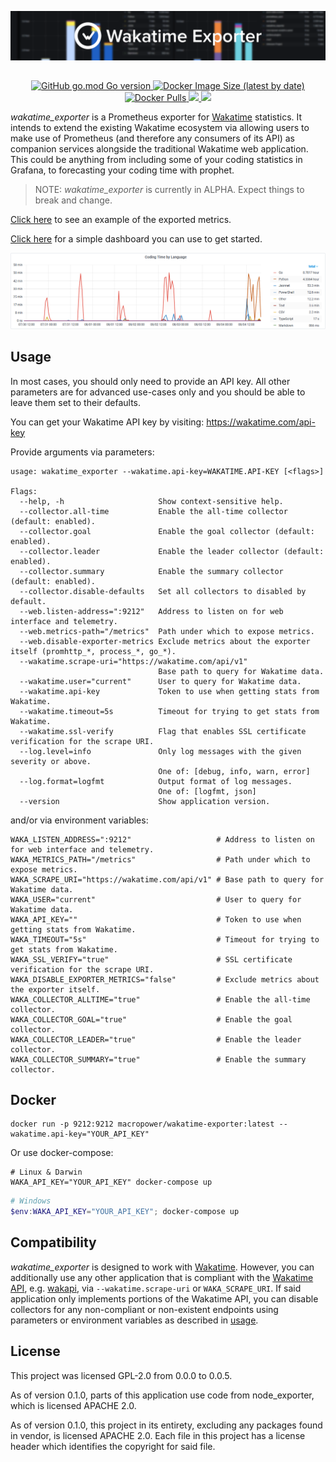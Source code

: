 <a href="#"><img src="docs/img/waka_header.png"></a>

<h2></h2>
<p align="center">
  <a href="#" target="blank">
    <img alt="GitHub go.mod Go version" src="https://img.shields.io/github/go-mod/go-version/MacroPower/wakatime_exporter">
  </a>
  <a href="https://hub.docker.com/r/macropower/wakatime-exporter" target="blank">
    <img alt="Docker Image Size (latest by date)" src="https://img.shields.io/docker/image-size/macropower/wakatime-exporter?color=green">
  </a>
  <a href="https://hub.docker.com/r/macropower/wakatime-exporter" target="blank">
    <img alt="Docker Pulls" src="https://img.shields.io/docker/pulls/macropower/wakatime-exporter">
  </a>
  <a href="https://goreportcard.com/report/github.com/MacroPower/wakatime_exporter" target="blank">
    <img src="https://goreportcard.com/badge/github.com/MacroPower/wakatime_exporter">
  </a>
  <a href="https://codeclimate.com/github/MacroPower/wakatime_exporter/maintainability" target="blank">
    <img src="https://api.codeclimate.com/v1/badges/ed191a2b4937b9f87096/maintainability">
  </a>
</p>

_wakatime_exporter_ is a Prometheus exporter for [Wakatime](https://wakatime.com/) statistics.
It intends to extend the existing Wakatime ecosystem
via allowing users to make use of Prometheus (and therefore any consumers of its API)
as companion services alongside the traditional Wakatime web application.
This could be anything from including some of your coding statistics in Grafana,
to forecasting your coding time with prophet.

> NOTE: _wakatime_exporter_ is currently in ALPHA. Expect things to break and change.

[Click here](docs/METRICS.md) to see an example of the exported metrics.

[Click here](https://grafana.com/grafana/dashboards/12790) for a simple dashboard you can use to get started.

<a href="#"><img src="docs/img/example.png"></a>

## Usage

In most cases, you should only need to provide an API key.
All other parameters are for advanced use-cases only
and you should be able to leave them set to their defaults.

You can get your Wakatime API key by visiting: https://wakatime.com/api-key

Provide arguments via parameters:

```text
usage: wakatime_exporter --wakatime.api-key=WAKATIME.API-KEY [<flags>]

Flags:
  --help, -h                     Show context-sensitive help.
  --collector.all-time           Enable the all-time collector (default: enabled).
  --collector.goal               Enable the goal collector (default: enabled).
  --collector.leader             Enable the leader collector (default: enabled).
  --collector.summary            Enable the summary collector (default: enabled).
  --collector.disable-defaults   Set all collectors to disabled by default.
  --web.listen-address=":9212"   Address to listen on for web interface and telemetry.
  --web.metrics-path="/metrics"  Path under which to expose metrics.
  --web.disable-exporter-metrics Exclude metrics about the exporter itself (promhttp_*, process_*, go_*).
  --wakatime.scrape-uri="https://wakatime.com/api/v1"
                                 Base path to query for Wakatime data.
  --wakatime.user="current"      User to query for Wakatime data.
  --wakatime.api-key             Token to use when getting stats from Wakatime.
  --wakatime.timeout=5s          Timeout for trying to get stats from Wakatime.
  --wakatime.ssl-verify          Flag that enables SSL certificate verification for the scrape URI.
  --log.level=info               Only log messages with the given severity or above.
                                 One of: [debug, info, warn, error]
  --log.format=logfmt            Output format of log messages.
                                 One of: [logfmt, json]
  --version                      Show application version.
```

and/or via environment variables:

```shell
WAKA_LISTEN_ADDRESS=":9212"                   # Address to listen on for web interface and telemetry.
WAKA_METRICS_PATH="/metrics"                  # Path under which to expose metrics.
WAKA_SCRAPE_URI="https://wakatime.com/api/v1" # Base path to query for Wakatime data.
WAKA_USER="current"                           # User to query for Wakatime data.
WAKA_API_KEY=""                               # Token to use when getting stats from Wakatime.
WAKA_TIMEOUT="5s"                             # Timeout for trying to get stats from Wakatime.
WAKA_SSL_VERIFY="true"                        # SSL certificate verification for the scrape URI.
WAKA_DISABLE_EXPORTER_METRICS="false"         # Exclude metrics about the exporter itself.
WAKA_COLLECTOR_ALLTIME="true"                 # Enable the all-time collector.
WAKA_COLLECTOR_GOAL="true"                    # Enable the goal collector.
WAKA_COLLECTOR_LEADER="true"                  # Enable the leader collector.
WAKA_COLLECTOR_SUMMARY="true"                 # Enable the summary collector.
```

## Docker

```shell
docker run -p 9212:9212 macropower/wakatime-exporter:latest --wakatime.api-key="YOUR_API_KEY"
```

Or use docker-compose:

```shell
# Linux & Darwin
WAKA_API_KEY="YOUR_API_KEY" docker-compose up
```

```powershell
# Windows
$env:WAKA_API_KEY="YOUR_API_KEY"; docker-compose up
```

## Compatibility

_wakatime_exporter_ is designed to work with [Wakatime](https://wakatime.com/).
However, you can additionally use any other application
that is compliant with the [Wakatime API](https://wakatime.com/developers),
e.g. [wakapi](https://github.com/muety/wakapi),
via `--wakatime.scrape-uri` or `WAKA_SCRAPE_URI`.
If said application only implements portions of the Wakatime API,
you can disable collectors for any non-compliant or non-existent endpoints
using parameters or environment variables as described in [usage](#usage).

## License

This project was licensed GPL-2.0 from 0.0.0 to 0.0.5.

As of version 0.1.0, parts of this application use code from node_exporter, which is licensed APACHE 2.0.

As of version 0.1.0, this project in its entirety, excluding any packages found in vendor, is licensed APACHE 2.0.
Each file in this project has a license header which identifies the copyright for said file.
